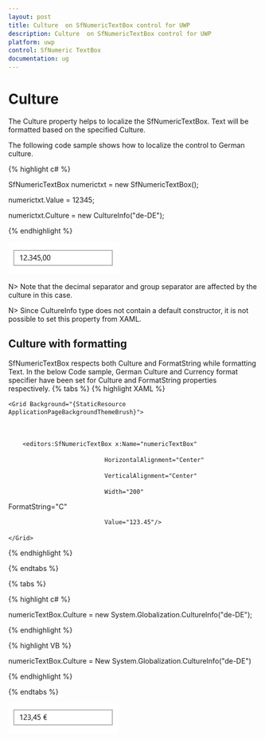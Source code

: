 ```yaml
---
layout: post
title: Culture  on SfNumericTextBox control for UWP
description: Culture  on SfNumericTextBox control for UWP
platform: uwp
control: SfNumeric TextBox
documentation: ug
---
```


# Culture

The Culture property helps to localize the SfNumericTextBox. Text will be formatted based on the specified Culture. 

The following code sample shows how to localize the control to German culture.

{% highlight c# %}

SfNumericTextBox numerictxt = new SfNumericTextBox();

numerictxt.Value = 12345;

numerictxt.Culture = new CultureInfo("de-DE");

{% endhighlight %}

![](Concepts_images/Concepts_img3.png)

N> Note that the decimal separator and group separator are affected by the culture in this case.

N>  Since CultureInfo type does not contain a default constructor, it is not possible to set this property from XAML.

## Culture with formatting

SfNumericTextBox respects both Culture and FormatString while formatting Text. In the below Code sample, German Culture and Currency format specifier have been set for Culture and FormatString properties respectively.
{% tabs %}
{% highlight XAML %}

<Page xmlns:editors="using:Syncfusion.UI.Xaml.Controls.Input">



    <Grid Background="{StaticResource ApplicationPageBackgroundThemeBrush}">



        <editors:SfNumericTextBox x:Name="numericTextBox"

                               HorizontalAlignment="Center"

                               VerticalAlignment="Center"

                               Width="200" 

FormatString="C"

                               Value="123.45"/>

    </Grid>

</Page>

{% endhighlight %}

{% endtabs %}

{% tabs %}

{% highlight c# %}

numericTextBox.Culture = new System.Globalization.CultureInfo("de-DE");

{% endhighlight %}

{% highlight VB %}

numericTextBox.Culture = New System.Globalization.CultureInfo("de-DE")

{% endhighlight %}

{% endtabs %}

![](Concepts_images/Concepts_img5.png)


